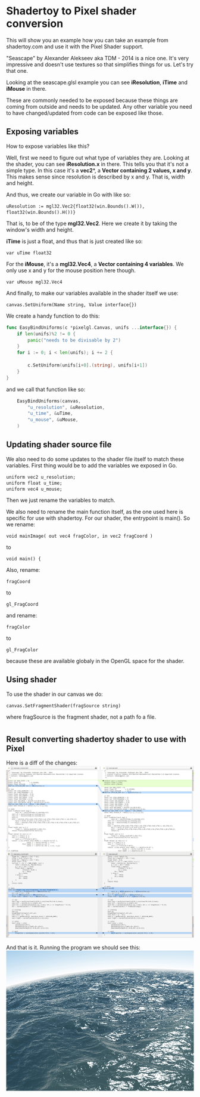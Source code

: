 # Shadertoy to Pixel shader conversion

This will show you an example how you can take an example from shadertoy.com and use it with the Pixel Shader support.

"Seascape" by Alexander Alekseev aka TDM - 2014 is a nice one. It's very impressive and doesn't use textures so that simplifies things for us. Let's try that one.

Looking at the seascape.glsl example you can see **iResolution**, **iTime** and **iMouse** in there.

These are commonly needed to be exposed because these things are coming from outside and needs to be updated. Any other variable you need to have changed/updated from code can be exposed like those.

## Exposing variables

How to expose variables like this?

Well, first we need to figure out what type of variables they are. Looking at the shader, you can see **iResolution.x** in there. This tells you that it's not a simple type. In this case it's a **vec2***, a **Vector containing 2 values, x and y**. This makes sense since resolution is described by x and y. That is, width and height.

And thus, we create our variable in Go with like so:
```
uResolution := mgl32.Vec2{float32(win.Bounds().W()), float32(win.Bounds().H())}
```
That is, to be of the type **mgl32.Vec2**. Here we create it by taking the window's width and height.

**iTime** is just a float, and thus that is just created like so:
```
var uTime float32
```

For the **iMouse**, it's a **mgl32.Vec4**, a **Vector containing 4 variables**. We only use x and y for the mouse position here though.
```
var uMouse mgl32.Vec4
```

And finally, to make our variables available in the shader itself we use:
```
canvas.SetUniform(Name string, Value interface{})
```

We create a handy function to do this:

``` go
func EasyBindUniforms(c *pixelgl.Canvas, unifs ...interface{}) {
	if len(unifs)%2 != 0 {
		panic("needs to be divisable by 2")
	}
	for i := 0; i < len(unifs); i += 2 {

		c.SetUniform(unifs[i+0].(string), unifs[i+1])
	}
}
```
and we call that function like so:

``` go
	EasyBindUniforms(canvas,
		"u_resolution", &uResolution,
		"u_time", &uTime,
		"u_mouse", &uMouse,
	)
```

## Updating shader source file

We also need to do some updates to the shader file itself to match these variables. First thing would be to add the variables we exposed in Go.

```
uniform vec2 u_resolution;
uniform float u_time;
uniform vec4 u_mouse;
```
Then we just rename the variables to match.

We also need to rename the main function itself, as the one used here is specific for use with shadertoy. For our shader, the entrypoint is main(). So we rename:
```
void mainImage( out vec4 fragColor, in vec2 fragCoord )
```
to
```
void main() {
```


Also, rename:
```
fragCoord
```
to
```
gl_FragCoord
```

and rename:
```
fragColor
```
to
```
gl_FragColor
```
because these are available globaly in the OpenGL space for the shader.


## Using shader
To use the shader in our canvas we do:
```
canvas.SetFragmentShader(fragSource string)
```
where fragSource is the fragment shader, not a path fo a file.

#

## Result converting shadertoy shader to use with Pixel

Here is a diff of the changes:
![seascape animation](shader_diffs.png "Seascape animation")


And that is it. Running the program we should see this:
![seascape animation](seascape.gif "Seascape animation")
